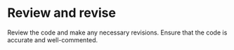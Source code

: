 # Review and revise

Review the code and make any necessary revisions. Ensure that the code is accurate and well-commented.
